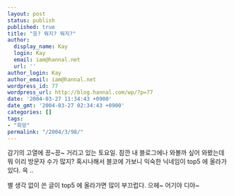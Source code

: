 ```yaml
---
layout: post
status: publish
published: true
title: "응? 뭐지? 뭐지?"
author:
  display_name: Kay
  login: Kay
  email: iam@hannal.net
  url: ''
author_login: Kay
author_email: iam@hannal.net
wordpress_id: 77
wordpress_url: http://blog.hannal.com/wp/?p=77
date: '2004-03-27 11:34:43 +0900'
date_gmt: '2004-03-27 02:34:43 +0900'
categories: []
tags:
- "희망"
permalink: "/2004/3/98/"
---
```

<p>감기의 고열에 끙~끙~ 거리고 있는 토요일. 잠깐 내 블로그에나 와볼까 싶어 와봤는데 뭐 이리 방문자 수가 많지? 혹시나해서 블코에 가보니 익숙한 닉네임이 top5 에 올라가 있다. 윽 ..</p>
<p>별 생각 없이 쓴 글이 top5 에 올라가면 많이 부끄럽다. 으헤~ 어기야 디야~</p>

